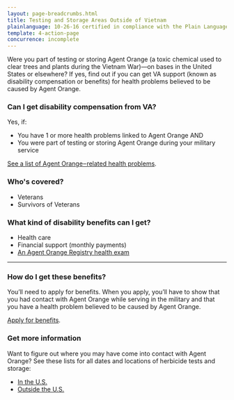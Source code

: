 ```yaml
---
layout: page-breadcrumbs.html
title: Testing and Storage Areas Outside of Vietnam
plainlanguage: 10-26-16 certified in compliance with the Plain Language Act
template: 4-action-page
concurrence: incomplete
---
```


Were you part of testing or storing Agent Orange (a toxic chemical used to clear trees and plants during the Vietnam War)—on bases in the United States or elsewhere? If yes, find out if you can get VA support (known as disability compensation or benefits) for health problems believed to be caused by Agent Orange.

<div class="call-out" markdown="1">

### Can I get disability compensation from VA?

Yes, if:
- You have 1 or more health problems linked to Agent Orange
AND
- You were part of testing or storing Agent Orange during your military service

[See a list of Agent Orange‒related health problems](https://www.vets.gov/disability-benefits/conditions/exposure-to-hazardous-materials/agent-orange/diseases/).

### Who's covered?

- Veterans
- Survivors of Veterans
</div>


### What kind of disability benefits can I get?

- Health care
- Financial support (monthly payments)
- [An Agent Orange Registry health exam](/disability-benefits/conditions/exposure-to-hazardous-materials/agent-orange/registry-health-exam/)

-----

### How do I get these benefits?

You’ll need to apply for benefits. When you apply, you’ll have to show that you had contact with Agent Orange while serving in the military and that you have a health problem believed to be caused by Agent Orange.

[Apply for benefits](https://www.vets.gov/disability-benefits/apply-for-benefits/).

### Get more information

Want to figure out where you may have come into contact with Agent Orange? See these lists for all dates and locations of herbicide tests and storage:
- [In the U.S.](http://www.publichealth.va.gov/exposures/agentorange/locations/tests-storage/usa.asp)
- [Outside the U.S.](http://www.publichealth.va.gov/exposures/agentorange/locations/tests-storage/outside-vietnam.asp) 
